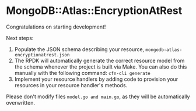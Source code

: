 # MongoDB::Atlas::EncryptionAtRest

Congratulations on starting development!

Next steps:

1. Populate the JSON schema describing your resource, `mongodb-atlas-encryptionatrest.json`
2. The RPDK will automatically generate the correct resource model from the
   schema whenever the project is built via Make.
   You can also do this manually with the following command: `cfn-cli generate`
3. Implement your resource handlers by adding code to provision your resources in your resource handler's methods.

Please don't modify files `model.go and main.go`, as they will be automatically overwritten.
